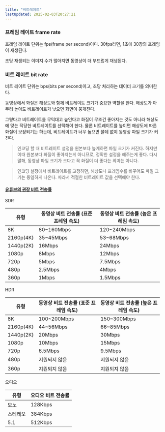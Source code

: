 ```yaml
---
title: "비트레이트"
lastUpdated: 2025-02-03T20:27:21
---
```

### 프레임 레이트 frame rate

프레임 레이트 단위는 fps(frame per second)이다. 30fps라면, 1초에 30장의 프레임이 재생된다.

초당 재생되는 이미지 수가 많아지면 동영상이 더 부드럽게 재생된다.

### 비트 레이트 bit rate

비트 레이트 단위는 bps(bits per second)이고, 초당 처리하는 데이터 크기를 의미한다.

동영상에서 화질은 해상도와 함께 비트레이트 크기가 중요한 역할을 한다. 해상도가 아무리 높아도 비트레이트가 낮으면 화면이 뭉개진다.

그렇다고 비트레이트를 무턱대고 높인다고 화질이 무조건 좋아지는 것도 아니라 해상도에 맞는 적당한 비트레이트를 선택해야 한다. 물론 비트레이트를 높이면 해상도에 따른 화질이 보장되기는 하는데, 비트레이트가 너무 높으면 쓸데 없이 동영상 파일 크기가 커진다.

> 인코딩 할 때 비트레이트 설정을 원본보다 높게하면 파일 크기가 커진다. 하지만 이때 원본보다 화질이 좋아지는게 아니므로, 정확한 설정을 해주는게 좋다. 다시 말해, 동영상 파일 크기가 크다고 꼭 화질이 더 좋다는 의미는 아니다.

> 인코딩 설정에서 비트레이트를 고정하면, 해상도나 프레임수를 바꾸어도 파일 크기는 동일하게 나온다. 따라서 적절한 비트레이트 값을 선택해야 한다.

#### [유튜브의 권장 비트 전송률](https://support.google.com/youtube/answer/1722171?hl=ko#zippy=%2C%EB%B9%84%ED%8A%B8-%EC%A0%84%EC%86%A1%EB%A5%A0)

SDR

| 유형 | 동영상 비트 전송률 (표준 프레임 속도) | 동영상 비트 전송률 (높은 프레임 속도) |
|------|----------------------------------------|---------------------------------------|
| 8K | 80~160Mbps | 120~240Mbps |
| 2160p(4K) | 35~45Mbps | 53~68Mbps |
| 1440p(2K) | 16Mbps | 24Mbps |
| 1080p | 8Mbps | 12Mbps |
| 720p | 5Mbps | 7.5Mbps |
| 480p | 2.5Mbps | 4Mbps |
| 360p | 1Mbps | 1.5Mbps |

HDR

| 유형 | 동영상 비트 전송률 (표준 프레임 속도) | 동영상 비트 전송률 (높은 프레임 속도) |
|------|----------------------------------------|---------------------------------------|
| 8K | 100~200Mbps | 150~300Mbps |
| 2160p(4K) | 44~56Mbps | 66~85Mbps |
| 1440p(2K) | 20Mbps | 30Mbps |
| 1080p | 10Mbps | 15Mbps |
| 720p | 6.5Mbps | 9.5Mbps |
| 480p | 지원되지 않음 | 지원되지 않음 |
| 360p | 지원되지 않음 | 지원되지 않음 |

오디오

| 유형 | 오디오 비트 전송률 |
|------|---------------------|
| 모노 | 128Kbps |
| 스테레오 | 384Kbps |
| 5.1 | 512Kbps |
